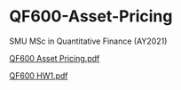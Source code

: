 # QF600-Asset-Pricing
SMU MSc in Quantitative Finance (AY2021)

[QF600 Asset Pricing.pdf](https://github.com/gabrielwoon/QF600-Asset-Pricing/files/7154804/QF600.Asset.Pricing.pdf)

[QF600 HW1.pdf](https://github.com/gabrielwoon/QF600-Asset-Pricing/files/7154757/QF600.HW1.pdf)
